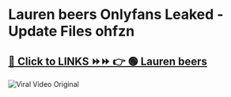 
 # Lauren beers Onlyfans Leaked - Update Files ohfzn

## <h2><a href="https://clipsfans.com/Lauren_beers&ref=git">🔗 Click to LINKS ⏩⏩ 👉 🟢 Lauren beers </a></h2>

<a href="https://clipsfans.com/Lauren_beers&ref=git" rel="nofollow" data-target="animated-image.originalLink"><img src="https://i.ibb.co.com/xMMVF88/686577567.gif" alt="Viral Video Original" style="max-width: 100%; display: inline-block;" data-target="animated-image.originalImage"></a>

